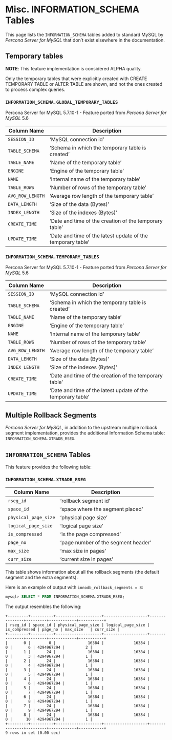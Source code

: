 # Misc. INFORMATION_SCHEMA Tables

This page lists the `INFORMATION_SCHEMA` tables added to standard MySQL by *Percona Server for MySQL* that don’t exist elsewhere in the documentation.

## Temporary tables

**NOTE**: This feature implementation is considered ALPHA quality.

Only the temporary tables that were explicitly created with CREATE TEMPORARY TABLE or ALTER TABLE are shown, and not the ones created to process complex queries.

### `INFORMATION_SCHEMA.GLOBAL_TEMPORARY_TABLES`

Percona Server for MySQL 5.7.10-1 - Feature ported from *Percona Server for MySQL* 5.6

|Column Name|Description|
|--- |--- |
|`SESSION_ID`|‘MySQL connection id’|
|`TABLE_SCHEMA`|‘Schema in which the temporary table is created’|
|`TABLE_NAME`|‘Name of the temporary table’|
|`ENGINE`|‘Engine of the temporary table’|
|`NAME`|‘Internal name of the temporary table’|
|`TABLE_ROWS`|‘Number of rows of the temporary table’|
|`AVG_ROW_LENGTH`|‘Average row length of the temporary table’|
|`DATA_LENGTH`|‘Size of the data (Bytes)’|
|`INDEX_LENGTH`|‘Size of the indexes (Bytes)’|
|`CREATE_TIME`|‘Date and time of the creation of the temporary table’|
|`UPDATE_TIME`|‘Date and time of the latest update of the temporary table’|This table holds information on the temporary tables existing for all connections. You don’t need the `SUPER` privilege to query this table.

### `INFORMATION_SCHEMA.TEMPORARY_TABLES`

Percona Server for MySQL 5.7.10-1 - Feature ported from *Percona Server for MySQL* 5.6

|Column Name|Description|
|--- |--- |
|`SESSION_ID`|‘MySQL connection id’|
|`TABLE_SCHEMA`|‘Schema in which the temporary table is created’|
|`TABLE_NAME`|‘Name of the temporary table’|
|`ENGINE`|‘Engine of the temporary table’|
|`NAME`|‘Internal name of the temporary table’|
|`TABLE_ROWS`|‘Number of rows of the temporary table’|
|`AVG_ROW_LENGTH`|‘Average row length of the temporary table’|
|`DATA_LENGTH`|‘Size of the data (Bytes)’|
|`INDEX_LENGTH`|‘Size of the indexes (Bytes)’|
|`CREATE_TIME`|‘Date and time of the creation of the temporary table’|
|`UPDATE_TIME`|‘Date and time of the latest update of the temporary table’|This table holds information on the temporary tables existing for the running connection.

## Multiple Rollback Segments

*Percona Server for MySQL*, in addition to the upstream multiple rollback segment implementation, provides the additional Information Schema table: `INFORMATION_SCHEMA.XTRADB_RSEG`.

## `INFORMATION_SCHEMA` Tables

This feature provides the following table:

### `INFORMATION_SCHEMA.XTRADB_RSEG`

|Column Name|Description|
|--- |--- |
|`rseg_id`|‘rollback segment id’|
|`space_id`|‘space where the segment placed’|
|`physical_page_size`|‘physical page size’|
|`logical_page_size`|‘logical page size’|
|`is_compressed`|‘is the page compressed’|
|`page_no`|‘page number of the segment header’|
|`max_size`|‘max size in pages’|
|`curr_size`|‘current size in pages’|

This table shows information about all the rollback segments (the default segment and the extra segments).

Here is an example of output with `innodb_rollback_segments = 8`:

```sql
mysql> SELECT * FROM INFORMATION_SCHEMA.XTRADB_RSEG;
```
The output resembles the following:

```text
+---------+----------+--------------------+-------------------+---------------+---------+------------+-----------+
| rseg_id | space_id | physical_page_size | logical_page_size | is_compressed | page_no | max_size   | curr_size |
+---------+----------+--------------------+-------------------+---------------+---------+------------+-----------+
|       0 |        0 |              16384 |             16384 |             0 |       6 | 4294967294 |         2 |
|       1 |       24 |              16384 |             16384 |             0 |       3 | 4294967294 |         1 |
|       2 |       24 |              16384 |             16384 |             0 |       4 | 4294967294 |         1 |
|       3 |       24 |              16384 |             16384 |             0 |       5 | 4294967294 |         1 |
|       4 |       24 |              16384 |             16384 |             0 |       6 | 4294967294 |         1 |
|       5 |       24 |              16384 |             16384 |             0 |       7 | 4294967294 |         1 |
|       6 |       24 |              16384 |             16384 |             0 |       8 | 4294967294 |         1 |
|       7 |       24 |              16384 |             16384 |             0 |       9 | 4294967294 |         1 |
|       8 |       24 |              16384 |             16384 |             0 |      10 | 4294967294 |         1 |
+---------+----------+--------------------+-------------------+---------------+---------+------------+-----------+
9 rows in set (0.00 sec)
```
